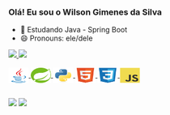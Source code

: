 ### Olá! Eu sou o Wilson Gimenes da Silva

- 🌱 Estudando Java - Spring Boot
- 😄 Pronouns:  ele/dele

<div>
  <a href="https://github.com/wilson-silva">
  <img height="180em" src="https://github-readme-stats.vercel.app/api?username=wilson-silva&show_icons=true&theme=dracula&include_all_commits=true&count_private=true"/>
  <img height="180em" src="https://github-readme-stats.vercel.app/api/top-langs/?username=wilson-silva&layout=compact&langs_count=7&theme=dracula"/>
</div>
<div style="display: inline_block"><br>
    <img align="center" alt="Java" height="30" width="40" src="https://raw.githubusercontent.com/devicons/devicon/master/icons/java/java-original.svg">
    <img align="center" alt="Java" height="30" width="40" src="https://raw.githubusercontent.com/devicons/devicon/master/icons/spring/spring-original.svg">
    <img align="center" alt="CSS" height="30" width="40" src="https://raw.githubusercontent.com/devicons/devicon/master/icons/python/python-original.svg">
    <img align="center" alt="HTML" height="30" width="40" src="https://raw.githubusercontent.com/devicons/devicon/master/icons/html5/html5-original.svg">
    <img align="center" alt="CSS" height="30" width="40" src="https://raw.githubusercontent.com/devicons/devicon/master/icons/css3/css3-original.svg">
    <img align="center" alt="Python" height="30" width="40" src="https://raw.githubusercontent.com/devicons/devicon/master/icons/javascript/javascript-original.svg">  
</div>
  
  ##
  
<div>
   <a href ="mailto:wilson-gs@hotmail.com"><img src="https://img.shields.io/badge/Microsoft_Outlook-0078D4?style=for-the-badge&logo=microsoft-outlook&logoColor=white" target="_blank"></a>
   <a href=www.linkedin.com/in/wilsongimenes" target="_blank"><img src="https://img.shields.io/badge/-LinkedIn-%230077B5?style=for-the-badge&logo=linkedin&logoColor=white" target="_blank"></a> 
</div>
